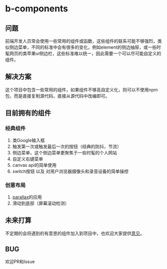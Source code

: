 # b-components #
## 问题 ##
前端开发人员常会使用一些常用的组件或函数，这些组件的联系可能不够强烈，类似侧边菜单，不同的标准中会有很多的变化，例如element的侧边抽屉，或一些时髦网页的类苹果ui侧边栏，这些标准难以统一，因此需要一个可以尽可能自定义的组件。
## 解决方案 ##
这个项目中包含一些常用的组件，如果组件不够高自定义化，则可以不使用npm包，而是直接复制源代码，直接从源代码中改编即可。
## 目前拥有的组件 ##
### 经典组件 ###
1. 类Google输入框
2. 触发第一次或触发最后一次的按钮（经典的防抖，节流）
3. 侧边菜单，这个侧边菜单更聚焦于一些时髦的个人网站
4. 自定义右键菜单
5. canvas api的简单使用
6. switch按钮 以及 对用户浏览器摄像头和录音设备的简单操控
### 创意布局 ###
1. [parallax](https://github.com/wagerfield/parallax)的应用
2. 滑动到底部（屏幕滚动检测）
## 未来打算 ##
不定期的会将遇到的有意思的组件加入到项目中，也欢迎大家提供[意见](https://github.com/Bayn-Web)。
## BUG ##
欢迎PR和Issue